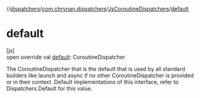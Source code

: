 //[dispatchers](../../../index.md)/[com.chrynan.dispatchers](../index.md)/[JsCoroutineDispatchers](index.md)/[default](default.md)

# default

[js]\
open override val [default](default.md): CoroutineDispatcher

The CoroutineDispatcher that is the default that is used by all standard builders like launch and async if no other CoroutineDispatcher is provided or in their context. Default implementations of this interface, refer to Dispatchers.Default for this value.
